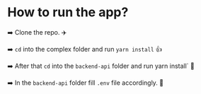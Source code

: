 # How to run the app?

➡️ Clone the repo. ✈️

➡️ `cd` into the complex folder and run `yarn install` 👍

➡️ After that `cd` into the `backend-api` folder and run yarn install` 👋

➡️ In the `backend-api` folder fill `.env` file accordingly. 🥇
